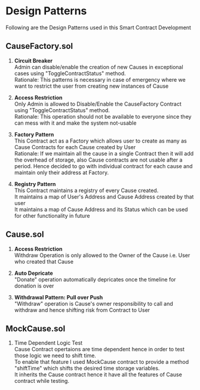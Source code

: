 # Design Patterns  

Following are the Design Patterns used in this Smart Contract Development  

## CauseFactory.sol  

1. **Circuit Breaker**  
Admin can disable/enable the creation of new Causes in exceptional cases using "ToggleContractStatus" method.  
Rationale: This patterns is necessary in case of emergency where we want to restrict the user from creating new instances of Cause    

2. **Access Restriction**  
Only Admin is allowed to Disable/Enable the CauseFactory Contract using "ToggleContractStatus" method.  
Rationale: This operation should not be available to everyone since they can mess with it and make the system not-usable  

3. **Factory Pattern**  
This Contract act as a Factory which allows user to create as many as Cause Contracts for each Cause created by User  
Rationale: If we maintain all the cause in a single Contract then it will add the overhead of storage, also Cause contracts are not usable after a period. Hence decided to go with individual contract for each cause and maintain only their address at Factory.  

4. **Registry Pattern**  
This Contract maintains a registry of every Cause created.  
It maintains a map of User's Address and Cause Address created by that user  
It maintains a map of Cause Address and its Status which can be used for other functionality in future  

## Cause.sol  

1. **Access Restriction**  
Withdraw Operation is only allowed to the Owner of the Cause i.e. User who created that Cause  

2. **Auto Depricate**  
"Donate" operation automatically depricates once the timeline for donation is over  

3. **Withdrawal Pattern: Pull over Push**  
"Withdraw" operation is Cause's owner responsibility to call and withdraw and hence shifting risk from Contract to User  


## MockCause.sol  
1. Time Dependent Logic Test  
Cause Contract opertaions are time dependent hence in order to test those logic we need to shift time.  
To enable that feature I used MockCause contract to provide a method "shiftTime" which shifts the desired time storage variables.  
It inherits the Cause contract hence it have all the features of Cause contract while testing.  